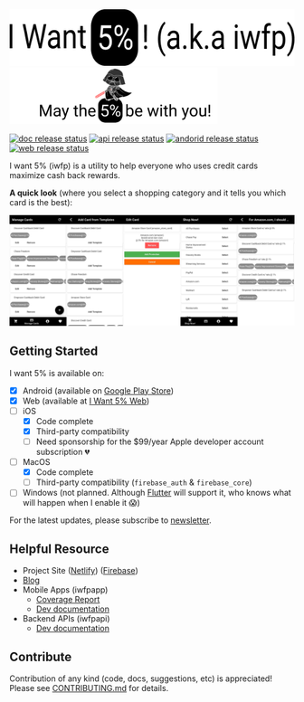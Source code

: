 <img alt="I want 5%! (a.k.a iwfp)" src="https://raw.githubusercontent.com/tianhaoz95/iwfp/master/assets/readme_banner.png" height=100 />

<img alt="may the 5% be with you" src="https://raw.githubusercontent.com/tianhaoz95/iwfp/master/assets/footer.png" height=100 />

[![doc release status](https://github.com/tianhaoz95/iwfp/workflows/doc%20release/badge.svg)](https://github.com/tianhaoz95/iwfp/actions)
[![api release status](https://github.com/tianhaoz95/iwfp/workflows/api%20release/badge.svg)](https://github.com/tianhaoz95/iwfp/actions)
[![andorid release status](https://github.com/tianhaoz95/iwfp/workflows/android%20release/badge.svg)](https://github.com/tianhaoz95/iwfp/actions)
[![web release status](https://github.com/tianhaoz95/iwfp/workflows/web%20release/badge.svg)](https://github.com/tianhaoz95/iwfp/actions)

I want 5% (iwfp) is a utility to help everyone who uses credit cards maximize cash back rewards.

**A quick look** (where you select a shopping category and it tells you which card is the best):

![App Screenshots](./assets/app_screenshots.png)

## Getting Started

I want 5% is available on:
- [x] Android (available on [Google Play Store](https://play.google.com/store/apps/details?id=com.jacksonz.iwfpapp&hl=en_US))
- [x] Web (available at [I Want 5% Web](https://iwfpapp.web.app))
- [ ] iOS
  - [x] Code complete
  - [x] Third-party compatibility
  - [ ] Need sponsorship for the $99/year Apple developer account subscription :broken_heart:
- [ ] MacOS
  - [x] Code complete
  - [ ] Third-party compatibility (`firebase_auth` & `firebase_core`)
- [ ] Windows (not planned. Although [Flutter](https://flutter.dev/) will support it, who knows what will happen when I enable it :scream:)

For the latest updates, please subscribe to [newsletter](https://jacksonz.substack.com).

## Helpful Resource

* Project Site ([Netlify](https://iwfp.netlify.com/)) ([Firebase](https://iwfp-project.web.app/))
* [Blog](https://medium.com/i-want-5)
* Mobile Apps (iwfpapp)
  * [Coverage Report](https://iwfp.github.io/iwfpapp-coverage-report/)
  * [Dev documentation](https://iwfp.github.io/iwfpapp-doc/)
* Backend APIs (iwfpapi)
  * [Dev documentation](https://iwfp.github.io/iwfpapi-doc/)

## Contribute

Contribution of any kind (code, docs, suggestions, etc) is appreciated! Please see [CONTRIBUTING.md](./CONTRIBUTING.md) for details.
